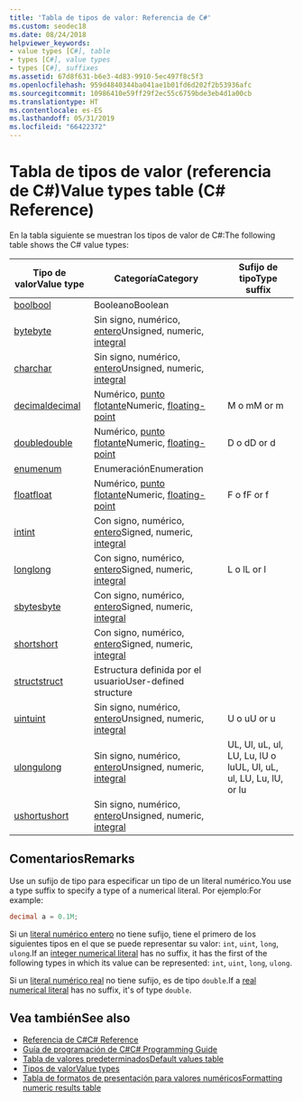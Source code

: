 ```yaml
---
title: 'Tabla de tipos de valor: Referencia de C#'
ms.custom: seodec18
ms.date: 08/24/2018
helpviewer_keywords:
- value types [C#], table
- types [C#], value types
- types [C#], suffixes
ms.assetid: 67d8f631-b6e3-4d83-9910-5ec497f8c5f3
ms.openlocfilehash: 959d4840344ba041ae1b01fd6d202f2b53936afc
ms.sourcegitcommit: 10986410e59ff29f2ec55c6759bde3eb4d1a00cb
ms.translationtype: HT
ms.contentlocale: es-ES
ms.lasthandoff: 05/31/2019
ms.locfileid: "66422372"
---
```

# <a name="value-types-table-c-reference"></a><span data-ttu-id="6fc09-102">Tabla de tipos de valor (referencia de C#)</span><span class="sxs-lookup"><span data-stu-id="6fc09-102">Value types table (C# Reference)</span></span>

<span data-ttu-id="6fc09-103">En la tabla siguiente se muestran los tipos de valor de C#:</span><span class="sxs-lookup"><span data-stu-id="6fc09-103">The following table shows the C# value types:</span></span>

|<span data-ttu-id="6fc09-104">Tipo de valor</span><span class="sxs-lookup"><span data-stu-id="6fc09-104">Value type</span></span>|<span data-ttu-id="6fc09-105">Categoría</span><span class="sxs-lookup"><span data-stu-id="6fc09-105">Category</span></span>|<span data-ttu-id="6fc09-106">Sufijo de tipo</span><span class="sxs-lookup"><span data-stu-id="6fc09-106">Type suffix</span></span>|
|----------------|--------------|-----------------|
|[<span data-ttu-id="6fc09-107">bool</span><span class="sxs-lookup"><span data-stu-id="6fc09-107">bool</span></span>](bool.md)|<span data-ttu-id="6fc09-108">Booleano</span><span class="sxs-lookup"><span data-stu-id="6fc09-108">Boolean</span></span>||
|[<span data-ttu-id="6fc09-109">byte</span><span class="sxs-lookup"><span data-stu-id="6fc09-109">byte</span></span>](byte.md)|<span data-ttu-id="6fc09-110">Sin signo, numérico, [entero](integral-types-table.md)</span><span class="sxs-lookup"><span data-stu-id="6fc09-110">Unsigned, numeric, [integral](integral-types-table.md)</span></span>||
|[<span data-ttu-id="6fc09-111">char</span><span class="sxs-lookup"><span data-stu-id="6fc09-111">char</span></span>](char.md)|<span data-ttu-id="6fc09-112">Sin signo, numérico, [entero](integral-types-table.md)</span><span class="sxs-lookup"><span data-stu-id="6fc09-112">Unsigned, numeric, [integral](integral-types-table.md)</span></span>||
|[<span data-ttu-id="6fc09-113">decimal</span><span class="sxs-lookup"><span data-stu-id="6fc09-113">decimal</span></span>](decimal.md)|<span data-ttu-id="6fc09-114">Numérico, [punto flotante](floating-point-types-table.md)</span><span class="sxs-lookup"><span data-stu-id="6fc09-114">Numeric, [floating-point](floating-point-types-table.md)</span></span>|<span data-ttu-id="6fc09-115">M o m</span><span class="sxs-lookup"><span data-stu-id="6fc09-115">M or m</span></span>|
|[<span data-ttu-id="6fc09-116">double</span><span class="sxs-lookup"><span data-stu-id="6fc09-116">double</span></span>](double.md)|<span data-ttu-id="6fc09-117">Numérico, [punto flotante](floating-point-types-table.md)</span><span class="sxs-lookup"><span data-stu-id="6fc09-117">Numeric, [floating-point](floating-point-types-table.md)</span></span>|<span data-ttu-id="6fc09-118">D o d</span><span class="sxs-lookup"><span data-stu-id="6fc09-118">D or d</span></span>|
|[<span data-ttu-id="6fc09-119">enum</span><span class="sxs-lookup"><span data-stu-id="6fc09-119">enum</span></span>](enum.md)|<span data-ttu-id="6fc09-120">Enumeración</span><span class="sxs-lookup"><span data-stu-id="6fc09-120">Enumeration</span></span>||
|[<span data-ttu-id="6fc09-121">float</span><span class="sxs-lookup"><span data-stu-id="6fc09-121">float</span></span>](float.md)|<span data-ttu-id="6fc09-122">Numérico, [punto flotante](floating-point-types-table.md)</span><span class="sxs-lookup"><span data-stu-id="6fc09-122">Numeric, [floating-point](floating-point-types-table.md)</span></span>|<span data-ttu-id="6fc09-123">F o f</span><span class="sxs-lookup"><span data-stu-id="6fc09-123">F or f</span></span>|
|[<span data-ttu-id="6fc09-124">int</span><span class="sxs-lookup"><span data-stu-id="6fc09-124">int</span></span>](int.md)|<span data-ttu-id="6fc09-125">Con signo, numérico, [entero](integral-types-table.md)</span><span class="sxs-lookup"><span data-stu-id="6fc09-125">Signed, numeric, [integral](integral-types-table.md)</span></span>||
|[<span data-ttu-id="6fc09-126">long</span><span class="sxs-lookup"><span data-stu-id="6fc09-126">long</span></span>](long.md)|<span data-ttu-id="6fc09-127">Con signo, numérico, [entero](integral-types-table.md)</span><span class="sxs-lookup"><span data-stu-id="6fc09-127">Signed, numeric, [integral](integral-types-table.md)</span></span>|<span data-ttu-id="6fc09-128">L o l</span><span class="sxs-lookup"><span data-stu-id="6fc09-128">L or l</span></span>|
|[<span data-ttu-id="6fc09-129">sbyte</span><span class="sxs-lookup"><span data-stu-id="6fc09-129">sbyte</span></span>](sbyte.md)|<span data-ttu-id="6fc09-130">Con signo, numérico, [entero](integral-types-table.md)</span><span class="sxs-lookup"><span data-stu-id="6fc09-130">Signed, numeric, [integral](integral-types-table.md)</span></span>||
|[<span data-ttu-id="6fc09-131">short</span><span class="sxs-lookup"><span data-stu-id="6fc09-131">short</span></span>](short.md)|<span data-ttu-id="6fc09-132">Con signo, numérico, [entero](integral-types-table.md)</span><span class="sxs-lookup"><span data-stu-id="6fc09-132">Signed, numeric, [integral](integral-types-table.md)</span></span>||
|[<span data-ttu-id="6fc09-133">struct</span><span class="sxs-lookup"><span data-stu-id="6fc09-133">struct</span></span>](struct.md)|<span data-ttu-id="6fc09-134">Estructura definida por el usuario</span><span class="sxs-lookup"><span data-stu-id="6fc09-134">User-defined structure</span></span>||
|[<span data-ttu-id="6fc09-135">uint</span><span class="sxs-lookup"><span data-stu-id="6fc09-135">uint</span></span>](uint.md)|<span data-ttu-id="6fc09-136">Sin signo, numérico, [entero](integral-types-table.md)</span><span class="sxs-lookup"><span data-stu-id="6fc09-136">Unsigned, numeric, [integral](integral-types-table.md)</span></span>|<span data-ttu-id="6fc09-137">U o u</span><span class="sxs-lookup"><span data-stu-id="6fc09-137">U or u</span></span>|
|[<span data-ttu-id="6fc09-138">ulong</span><span class="sxs-lookup"><span data-stu-id="6fc09-138">ulong</span></span>](ulong.md)|<span data-ttu-id="6fc09-139">Sin signo, numérico, [entero](integral-types-table.md)</span><span class="sxs-lookup"><span data-stu-id="6fc09-139">Unsigned, numeric, [integral](integral-types-table.md)</span></span>|<span data-ttu-id="6fc09-140">UL, Ul, uL, ul, LU, Lu, lU o lu</span><span class="sxs-lookup"><span data-stu-id="6fc09-140">UL, Ul, uL, ul, LU, Lu, lU, or lu</span></span>|
|[<span data-ttu-id="6fc09-141">ushort</span><span class="sxs-lookup"><span data-stu-id="6fc09-141">ushort</span></span>](ushort.md)|<span data-ttu-id="6fc09-142">Sin signo, numérico, [entero](integral-types-table.md)</span><span class="sxs-lookup"><span data-stu-id="6fc09-142">Unsigned, numeric, [integral](integral-types-table.md)</span></span>||

## <a name="remarks"></a><span data-ttu-id="6fc09-143">Comentarios</span><span class="sxs-lookup"><span data-stu-id="6fc09-143">Remarks</span></span>

<span data-ttu-id="6fc09-144">Use un sufijo de tipo para especificar un tipo de un literal numérico.</span><span class="sxs-lookup"><span data-stu-id="6fc09-144">You use a type suffix to specify a type of a numerical literal.</span></span> <span data-ttu-id="6fc09-145">Por ejemplo:</span><span class="sxs-lookup"><span data-stu-id="6fc09-145">For example:</span></span>

```csharp
decimal a = 0.1M;
```

<span data-ttu-id="6fc09-146">Si un [literal numérico entero](~/_csharplang/spec/lexical-structure.md#integer-literals) no tiene sufijo, tiene el primero de los siguientes tipos en el que se puede representar su valor: `int`, `uint`, `long`, `ulong`.</span><span class="sxs-lookup"><span data-stu-id="6fc09-146">If an [integer numerical literal](~/_csharplang/spec/lexical-structure.md#integer-literals) has no suffix, it has the first of the following types in which its value can be represented: `int`, `uint`, `long`, `ulong`.</span></span>

<span data-ttu-id="6fc09-147">Si un [literal numérico real](~/_csharplang/spec/lexical-structure.md#real-literals) no tiene sufijo, es de tipo `double`.</span><span class="sxs-lookup"><span data-stu-id="6fc09-147">If a [real numerical literal](~/_csharplang/spec/lexical-structure.md#real-literals) has no suffix, it's of type `double`.</span></span>

## <a name="see-also"></a><span data-ttu-id="6fc09-148">Vea también</span><span class="sxs-lookup"><span data-stu-id="6fc09-148">See also</span></span>

- [<span data-ttu-id="6fc09-149">Referencia de C#</span><span class="sxs-lookup"><span data-stu-id="6fc09-149">C# Reference</span></span>](../index.md)
- [<span data-ttu-id="6fc09-150">Guía de programación de C#</span><span class="sxs-lookup"><span data-stu-id="6fc09-150">C# Programming Guide</span></span>](../../programming-guide/index.md)
- [<span data-ttu-id="6fc09-151">Tabla de valores predeterminados</span><span class="sxs-lookup"><span data-stu-id="6fc09-151">Default values table</span></span>](default-values-table.md)
- [<span data-ttu-id="6fc09-152">Tipos de valor</span><span class="sxs-lookup"><span data-stu-id="6fc09-152">Value types</span></span>](value-types.md)
- [<span data-ttu-id="6fc09-153">Tabla de formatos de presentación para valores numéricos</span><span class="sxs-lookup"><span data-stu-id="6fc09-153">Formatting numeric results table</span></span>](formatting-numeric-results-table.md)

